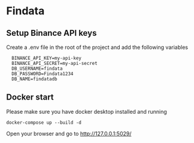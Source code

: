 # Findata 

## Setup Binance API keys 

Create a .env file in the root of the project and add the following variables

```
  BINANCE_API_KEY=my-api-key
  BINANCE_API_SECRET=my-api-secret
  DB_USERNAME=findata
  DB_PASSWORD=Findata1234
  DB_NAME=findatadb
```

## Docker start

Please make sure you have docker desktop installed and running

`docker-compose up --build -d` 

Open your browser and go to http://127.0.0.1:5029/